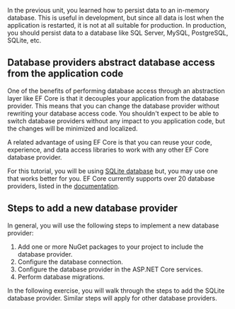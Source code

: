 In the previous unit, you learned how to persist data to an in-memory database. This is useful in development, but since all data is lost when the application is restarted, it is not at all suitable for production. In production, you should persist data to a database like SQL Server, MySQL, PostgreSQL, SQLite, etc.

## Database providers abstract database access from the application code

One of the benefits of performing database access through an abstraction layer like EF Core is that it decouples your application from the database provider. This means that you can change the database provider without rewriting your database access code. You shouldn't expect to be able to switch database providers without any impact to you application code, but the changes will be minimized and localized.

A related advantage of using EF Core is that you can reuse your code, experience, and data access libraries to work with any other EF Core database provider.

For this tutorial, you will be using [SQLite database](https://www.sqlite.org/index.html?azure-portal=true) but, you may use one that works better for you. EF Core currently supports over 20 database providers, listed in the [documentation](/ef/core/providers/?tabs=dotnet-core-cli).

## Steps to add a new database provider

In general, you will use the following steps to implement a new database provider:

1. Add one or more NuGet packages to your project to include the database provider.
1. Configure the database connection.
1. Configure the database provider in the ASP.NET Core services.
1. Perform database migrations.

In the following exercise, you will walk through the steps to add the SQLite database provider. Similar steps will apply for other database providers.
